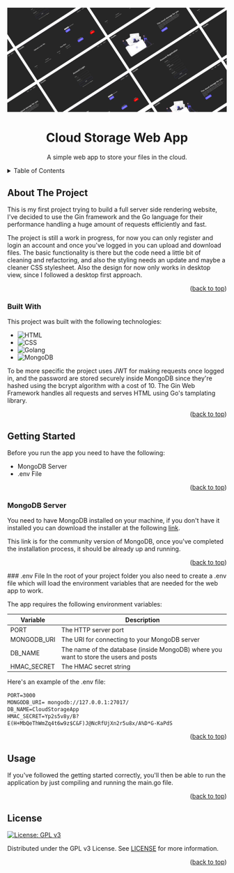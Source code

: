 <a name="readme-top"></a>
<!-- Head section -->
<div align="center">
  <a href="https://github.com/Eiliv17/CloudStorageWebApp">
    <img src="./README/product.svg" alt="Logo">
  </a>

  <h1 align="center">Cloud Storage Web App</h1>

  <p align="center">
    A simple web app to store your files in the cloud.
  </p>
</div>

<!-- Table of contents -->
<details>
  <summary>Table of Contents</summary>
  <ol>
    <li>
      <a href="#about-the-project">About The Project</a>
      <ul>
        <li><a href="#built-with">Built With</a></li>
      </ul>
    </li>
    <li>
      <a href="#getting-started">Getting Started</a>
      <ul>
        <li><a href="#mongodb-server">MongoDB Server</a></li>
        <li><a href="#env-file">.env File</a></li>
      </ul>
    </li>
    <li><a href="#license">License</a></li>
  </ol>
</details>

<!-- About the project section -->
## About The Project

This is my first project trying to build a full server side rendering website, I've decided to use the Gin framework and the Go language for their performance handling a huge amount of requests efficiently and fast.

The project is still a work in progress, for now you can only register and login an account and once you've logged in you can upload and download files. The basic functionality is there but the code need a little bit of cleaning and refactoring, and also the styling needs an update and maybe a cleaner CSS stylesheet. Also the design for now only works in desktop view, since I followed a desktop first approach.

<p align="right">(<a href="#readme-top">back to top</a>)</p>


<!-- Built with section -->
### Built With

This project was built with the following technologies:

- ![HTML](https://img.shields.io/badge/HTML5-E34F26?style=for-the-badge&logo=html5&logoColor=white)
- ![CSS](https://img.shields.io/badge/CSS3-1572B6?style=for-the-badge&logo=css3&logoColor=white)
- ![Golang](https://img.shields.io/badge/Go-00ADD8?style=for-the-badge&logo=go&logoColor=white)
- ![MongoDB](https://img.shields.io/badge/MongoDB-4EA94B?style=for-the-badge&logo=mongodb&logoColor=white)

To be more specific the project uses JWT for making requests once logged in, and the password are stored securely inside MongoDB since they're hashed using the bcrypt algorithm with a cost of 10. The Gin Web Framework handles all requests and serves HTML using Go's tamplating library.

<p align="right">(<a href="#readme-top">back to top</a>)</p>


<!-- Getting started section -->
## Getting Started
Before you run the app you need to have the following:
- MongoDB Server
- .env File

<p align="right">(<a href="#readme-top">back to top</a>)</p>

### MongoDB Server
You need to have MongoDB installed on your machine, if you don't have it installed you can download the installer at the following [link](https://www.mongodb.com/try/download/community). 

This link is for the community version of MongoDB, once you've completed the installation process, it should be already up and running.

<p align="right">(<a href="#readme-top">back to top</a>)</p>
### .env File
In the root of your project folder you also need to create a .env file which will load the environment variables that are needed for the web app to work. 

The app requires the following environment variables:

Variable                    | Description
---                         | ---
PORT                        | The HTTP server port
MONGODB_URI                 | The URI for connecting to your MongoDB server
DB_NAME                     | The name of the database (inside MongoDB) where you want to store the users and posts
HMAC_SECRET                 | The HMAC secret string

Here's an example of the .env file:
```
PORT=3000
MONGODB_URI= mongodb://127.0.0.1:27017/
DB_NAME=CloudStorageApp
HMAC_SECRET=Yp2s5v8y/B?E(H+MbQeThWmZq4t6w9z$C&F)J@NcRfUjXn2r5u8x/A%D*G-KaPdS
```
<p align="right">(<a href="#readme-top">back to top</a>)</p>

<!-- Usage section -->
## Usage
If you've followed the getting started correctly, you'll then be able to run the application by just compiling and running the main.go file.

<p align="right">(<a href="#readme-top">back to top</a>)</p>


<!-- license section -->
## License
[![License: GPL v3](https://img.shields.io/badge/License-GPLv3-blue.svg?style=for-the-badge&logoColor=white)](https://www.gnu.org/licenses/gpl-3.0)

Distributed under the GPL v3 License. See [LICENSE](LICENSE) for more information.

<p align="right">(<a href="#readme-top">back to top</a>)</p>
